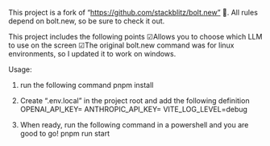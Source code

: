 This project is a fork of “https://github.com/stackblitz/bolt.new” 🚀.
All rules depend on bolt.new, so be sure to check it out.

This project includes the following points
☑Allows you to choose which LLM to use on the screen
☑The original bolt.new command was for linux environments, so I updated it to work on windows.

Usage:
1. run the following command
pnpm install

2. Create “.env.local” in the project root and add the following definition
OPENAI_API_KEY=<YOUR OPENAI API KEY>
ANTHROPIC_API_KEY=<YOUR ANTHROPIC API KEY>
VITE_LOG_LEVEL=debug

3. When ready, run the following command in a powershell and you are good to go!
pnpm run start

